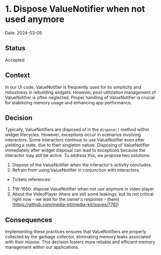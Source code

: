 # 1. Dispose ValueNotifier when not used anymore

Date: 2024-03-05

## Status

Accepted

## Context

In our UI code, ValueNotifier is frequently used for its simplicity and robustness in rebuilding widgets. However, post-utilization management of ValueNotifier is often neglected. Proper handling of ValueNotifier is crucial for stabilizing memory usage and enhancing app performance.

## Decision

Typically, ValueNotifiers are disposed of in the `dispose()` method within widget lifecycles. However, exceptions occur in scenarios involving interactors. Some interactors continue to use ValueNotifier even after yielding a state, due to their singleton nature. Disposing of ValueNotifier immediately after widget disposal can lead to exceptions because the interactor may still be active. To address this, we propose two solutions:
1. Dispose of the ValueNotifier when the interactor's activity concludes.
2. Refrain from using ValueNotifier in conjunction with interactors.

- Tickets references:
1. TW-1650: dispose ValueNotifier when not use anymore in video player
2. About the VideoPlayer (there are still some leakings, but its not critical right now - we wait for the owner's response - (here)[https://github.com/media-kit/media-kit/issues/776])
## Consequences

Implementing these practices ensures that ValueNotifiers are properly collected by the garbage collector, eliminating memory leaks associated with their misuse. This decision fosters more reliable and efficient memory management within our applications.